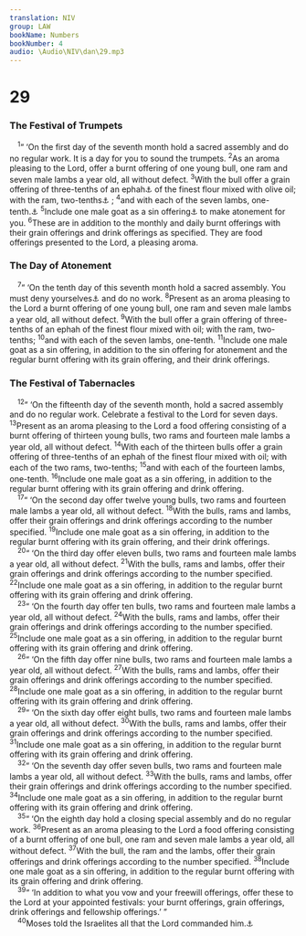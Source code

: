 ```yaml
---
translation: NIV
group: LAW
bookName: Numbers 
bookNumber: 4
audio: \Audio\NIV\dan\29.mp3
---
```


<div class="title"><h1>29</h1><h3>The Festival of Trumpets </h3></div>
<span class="verse dan_29_1"> <sup>1</sup>“ ‘On the first day of the seventh month hold a sacred assembly and do no regular work. It is a day for you to sound the trumpets. </span>
<span class="verse dan_29_2"><sup>2</sup>As an aroma pleasing to the Lord, offer a burnt offering of one young bull, one ram and seven male lambs a year old, all without defect. </span>
<span class="verse dan_29_3"><sup>3</sup>With the bull offer a grain offering of three-tenths of an ephah<a data-toggle="tooltip" data-placement="bottom" title="That is, probably about 11 pounds or about 5 kilograms; also in verses 9 and 14">⚓</a> of the finest flour mixed with olive oil; with the ram, two-tenths<a data-toggle="tooltip" data-placement="bottom" title="That is, probably about 7 pounds or about 3.2 kilograms; also in verses 9 and 14">⚓</a> ; </span>
<span class="verse dan_29_4"><sup>4</sup>and with each of the seven lambs, one-tenth.<a data-toggle="tooltip" data-placement="bottom" title="That is, probably about 3 1/2 pounds or about 1.6 kilograms; also in verses 10 and 15">⚓</a></span>
<span class="verse dan_29_5"><sup>5</sup>Include one male goat as a sin offering<a data-toggle="tooltip" data-placement="bottom" title="Or purification offering ; also elsewhere in this chapter">⚓</a> to make atonement for you. </span>
<span class="verse dan_29_6"><sup>6</sup>These are in addition to the monthly and daily burnt offerings with their grain offerings and drink offerings as specified. They are food offerings presented to the Lord, a pleasing aroma. <br/></span>
<div class="title"><h3>The Day of Atonement </h3></div>
<span class="verse dan_29_7"> <sup>7</sup>“ ‘On the tenth day of this seventh month hold a sacred assembly. You must deny yourselves<a data-toggle="tooltip" data-placement="bottom" title="Or must fast">⚓</a> and do no work. </span>
<span class="verse dan_29_8"><sup>8</sup>Present as an aroma pleasing to the Lord a burnt offering of one young bull, one ram and seven male lambs a year old, all without defect. </span>
<span class="verse dan_29_9"><sup>9</sup>With the bull offer a grain offering of three-tenths of an ephah of the finest flour mixed with oil; with the ram, two-tenths; </span>
<span class="verse dan_29_10"><sup>10</sup>and with each of the seven lambs, one-tenth. </span>
<span class="verse dan_29_11"><sup>11</sup>Include one male goat as a sin offering, in addition to the sin offering for atonement and the regular burnt offering with its grain offering, and their drink offerings. <br/></span>
<div class="title"><h3>The Festival of Tabernacles </h3></div>
<span class="verse dan_29_12"> <sup>12</sup>“ ‘On the fifteenth day of the seventh month, hold a sacred assembly and do no regular work. Celebrate a festival to the Lord for seven days. </span>
<span class="verse dan_29_13"><sup>13</sup>Present as an aroma pleasing to the Lord a food offering consisting of a burnt offering of thirteen young bulls, two rams and fourteen male lambs a year old, all without defect. </span>
<span class="verse dan_29_14"><sup>14</sup>With each of the thirteen bulls offer a grain offering of three-tenths of an ephah of the finest flour mixed with oil; with each of the two rams, two-tenths; </span>
<span class="verse dan_29_15"><sup>15</sup>and with each of the fourteen lambs, one-tenth. </span>
<span class="verse dan_29_16"><sup>16</sup>Include one male goat as a sin offering, in addition to the regular burnt offering with its grain offering and drink offering. <br/></span>
<span class="verse dan_29_17"> <sup>17</sup>“ ‘On the second day offer twelve young bulls, two rams and fourteen male lambs a year old, all without defect. </span>
<span class="verse dan_29_18"><sup>18</sup>With the bulls, rams and lambs, offer their grain offerings and drink offerings according to the number specified. </span>
<span class="verse dan_29_19"><sup>19</sup>Include one male goat as a sin offering, in addition to the regular burnt offering with its grain offering, and their drink offerings. <br/></span>
<span class="verse dan_29_20"> <sup>20</sup>“ ‘On the third day offer eleven bulls, two rams and fourteen male lambs a year old, all without defect. </span>
<span class="verse dan_29_21"><sup>21</sup>With the bulls, rams and lambs, offer their grain offerings and drink offerings according to the number specified. </span>
<span class="verse dan_29_22"><sup>22</sup>Include one male goat as a sin offering, in addition to the regular burnt offering with its grain offering and drink offering. <br/></span>
<span class="verse dan_29_23"> <sup>23</sup>“ ‘On the fourth day offer ten bulls, two rams and fourteen male lambs a year old, all without defect. </span>
<span class="verse dan_29_24"><sup>24</sup>With the bulls, rams and lambs, offer their grain offerings and drink offerings according to the number specified. </span>
<span class="verse dan_29_25"><sup>25</sup>Include one male goat as a sin offering, in addition to the regular burnt offering with its grain offering and drink offering. <br/></span>
<span class="verse dan_29_26"> <sup>26</sup>“ ‘On the fifth day offer nine bulls, two rams and fourteen male lambs a year old, all without defect. </span>
<span class="verse dan_29_27"><sup>27</sup>With the bulls, rams and lambs, offer their grain offerings and drink offerings according to the number specified. </span>
<span class="verse dan_29_28"><sup>28</sup>Include one male goat as a sin offering, in addition to the regular burnt offering with its grain offering and drink offering. <br/></span>
<span class="verse dan_29_29"> <sup>29</sup>“ ‘On the sixth day offer eight bulls, two rams and fourteen male lambs a year old, all without defect. </span>
<span class="verse dan_29_30"><sup>30</sup>With the bulls, rams and lambs, offer their grain offerings and drink offerings according to the number specified. </span>
<span class="verse dan_29_31"><sup>31</sup>Include one male goat as a sin offering, in addition to the regular burnt offering with its grain offering and drink offering. <br/></span>
<span class="verse dan_29_32"> <sup>32</sup>“ ‘On the seventh day offer seven bulls, two rams and fourteen male lambs a year old, all without defect. </span>
<span class="verse dan_29_33"><sup>33</sup>With the bulls, rams and lambs, offer their grain offerings and drink offerings according to the number specified. </span>
<span class="verse dan_29_34"><sup>34</sup>Include one male goat as a sin offering, in addition to the regular burnt offering with its grain offering and drink offering. <br/></span>
<span class="verse dan_29_35"> <sup>35</sup>“ ‘On the eighth day hold a closing special assembly and do no regular work. </span>
<span class="verse dan_29_36"><sup>36</sup>Present as an aroma pleasing to the Lord a food offering consisting of a burnt offering of one bull, one ram and seven male lambs a year old, all without defect. </span>
<span class="verse dan_29_37"><sup>37</sup>With the bull, the ram and the lambs, offer their grain offerings and drink offerings according to the number specified. </span>
<span class="verse dan_29_38"><sup>38</sup>Include one male goat as a sin offering, in addition to the regular burnt offering with its grain offering and drink offering. <br/></span>
<span class="verse dan_29_39"> <sup>39</sup>“ ‘In addition to what you vow and your freewill offerings, offer these to the Lord at your appointed festivals: your burnt offerings, grain offerings, drink offerings and fellowship offerings.’ ” <br/></span>
<span class="verse dan_29_40"> <sup>40</sup>Moses told the Israelites all that the Lord commanded him.<a data-toggle="tooltip" data-placement="bottom" title="In Hebrew texts this verse (29:40) is numbered 30:1.">⚓</a><br/></span>
